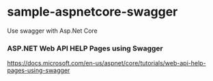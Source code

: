# sample-aspnetcore-swagger
Use swagger with Asp.Net Core


### ASP.NET Web API HELP Pages using Swagger

https://docs.microsoft.com/en-us/aspnet/core/tutorials/web-api-help-pages-using-swagger